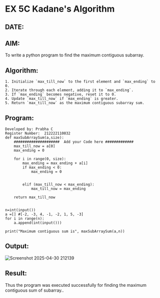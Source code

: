 # EX 5C Kadane's Algorithm
## DATE:
## AIM:
To write a python program to find the maximum contiguous subarray.

## Algorithm:
```
1. Initialize `max_till_now` to the first element and `max_ending` to 0.
2. Iterate through each element, adding it to `max_ending`.
3. If `max_ending` becomes negative, reset it to 0.
4. Update `max_till_now` if `max_ending` is greater.
5. Return `max_till_now` as the maximum contiguous subarray sum.

```

## Program:
```
Developed by: Prabha C
Register Number:  212222110032
def maxSubArraySum(a,size):
    #####################  Add your Code here #############
    max_till_now = a[0]
    max_ending = 0
    
    for i in range(0, size):
        max_ending = max_ending + a[i]
        if max_ending < 0:
            max_ending = 0
        
        
        elif (max_till_now < max_ending):
            max_till_now = max_ending
            
    return max_till_now
    
    
n=int(input())  
a =[] #[-2, -3, 4, -1, -2, 1, 5, -3]
for i in range(n):
    a.append(int(input()))
  
print("Maximum contiguous sum is", maxSubArraySum(a,n))
```

## Output:
![Screenshot 2025-04-30 212139](https://github.com/user-attachments/assets/45cf11fa-e479-4fa1-8408-1ddc358a0e62)

## Result:
Thus the program was executed successfully for finding the maximum contiguous sum of subarray..
